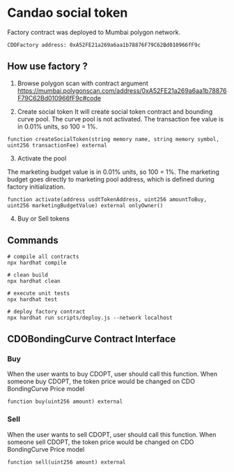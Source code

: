 # Candao social token

Factory contract was deployed to Mumbai polygon network.

```
CDOFactory address: 0xA52FE21a269a6aa1b78876F79C62Bd010966fF9c
```

## How use factory ?

1. Browse polygon scan with contract argument
https://mumbai.polygonscan.com/address/0xA52FE21a269a6aa1b78876F79C62Bd010966fF9c#code

2. Create social token
It will create social token contract and bounding curve pool. The curve pool is not activated.
The transaction fee value is in 0.01% units, so 100 = 1%.

```
function createSocialToken(string memory name, string memory symbol, uint256 transactionFee) external
```

3. Activate the pool

The marketing budget value is in 0.01% units, so 100 = 1%.
The marketing budget goes directly to marketing pool address, which is defined during factory initialization.

```
function activate(address usdtTokenAddress, uint256 amountToBuy, uint256 marketingBudgetValue) external onlyOwner()
```

4. Buy or Sell tokens

## Commands

```shell
# compile all contracts
npx hardhat compile

# clean build
npx hardhat clean

# execute unit tests
npx hardhat test

# deploy factory contract
npx hardhat run scripts/deploy.js --network localhost
```

## CDOBondingCurve Contract Interface

### Buy
When the user wants to buy CDOPT, user should call this function.
When someone buy CDOPT, the token price would be changed on CDO BondingCurve Price model

```
function buy(uint256 amount) external
```

### Sell
When the user wants to sell CDOPT, user should call this function.
When someone sell CDOPT, the token price would be changed on CDO BondingCurve Price model

```
function sell(uint256 amount) external
```
